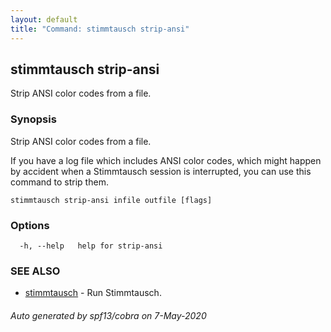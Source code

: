 ```yaml
---
layout: default
title: "Command: stimmtausch strip-ansi"
---
```



## stimmtausch strip-ansi

Strip ANSI color codes from a file.

### Synopsis

Strip ANSI color codes from a file.

If you have a log file which includes ANSI color codes, which might happen by
accident when a Stimmtausch session is interrupted, you can use this command
to strip  them.

```
stimmtausch strip-ansi infile outfile [flags]
```

### Options

```
  -h, --help   help for strip-ansi
```

### SEE ALSO

* [stimmtausch](/cmd/stimmtausch)	 - Run Stimmtausch.

###### Auto generated by spf13/cobra on 7-May-2020
